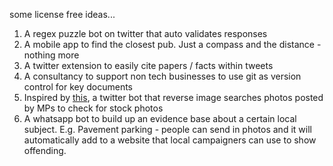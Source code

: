 some license free ideas...

1. A regex puzzle bot on twitter that auto validates responses
2. A mobile app to find the closest pub. Just a compass and the distance - nothing more
3. A twitter extension to easily cite papers / facts within tweets
4. A consultancy to support non tech businesses to use git as version control for key documents
5. Inspired by [this](https://twitter.com/tompeck/status/886887951623442432?lang=en), a twitter bot that reverse image searches photos posted by MPs to check for stock photos
6. A whatsapp bot to build up an evidence base about a certain local subject. E.g. Pavement parking - people can send in photos and it will automatically add to a website that local campaigners can use to show offending.
